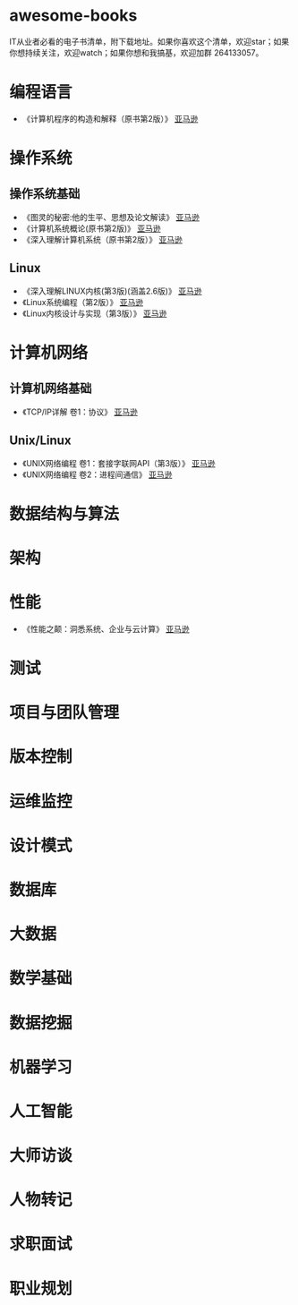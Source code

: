 # awesome-books
IT从业者必看的电子书清单，附下载地址。如果你喜欢这个清单，欢迎star；如果你想持续关注，欢迎watch；如果你想和我搞基，欢迎加群 264133057。

# 编程语言

- 《计算机程序的构造和解释（原书第2版）》 [亚马逊](https://www.amazon.cn/gp/product/B0011AP7RY/ref=as_li_qf_sp_asin_il_tl?ie=UTF8&camp=536&creative=3200&creativeASIN=B0011AP7RY&linkCode=as2&tag=vastwork-23)

# 操作系统

## 操作系统基础

- 《图灵的秘密:他的生平、思想及论文解读》 [亚马逊](https://www.amazon.cn/gp/product/B00AAQXKXS/ref=as_li_qf_sp_asin_il_tl?ie=UTF8&camp=536&creative=3200&creativeASIN=B00AAQXKXS&linkCode=as2&tag=vastwork-23)
- 《计算机系统概论(原书第2版)》 [亚马逊](https://www.amazon.cn/gp/product/B0011F9OQE/ref=as_li_qf_sp_asin_il_tl?ie=UTF8&camp=536&creative=3200&creativeASIN=B0011F9OQE&linkCode=as2&tag=vastwork-23)
- 《深入理解计算机系统（原书第2版）》 [亚马逊](https://www.amazon.cn/gp/product/B004BJ18KM/ref=as_li_qf_sp_asin_il_tl?ie=UTF8&camp=536&creative=3200&creativeASIN=B004BJ18KM&linkCode=as2&tag=vastwork-23)


## Linux

- 《深入理解LINUX内核(第3版)(涵盖2.6版)》 [亚马逊](https://www.amazon.cn/gp/product/B0011F5RYM/ref=as_li_qf_sp_asin_il_tl?ie=UTF8&camp=536&creative=3200&creativeASIN=B0011F5RYM&linkCode=as2&tag=vastwork-23)
- 《Linux系统编程（第2版）》 [亚马逊](https://www.amazon.cn/gp/product/B00JUM2ML4/ref=as_li_qf_sp_asin_il_tl?ie=UTF8&camp=536&creative=3200&creativeASIN=B00JUM2ML4&linkCode=as2&tag=vastwork-23)
- 《Linux内核设计与实现（第3版）》 [亚马逊](https://www.amazon.cn/gp/product/B004X3Z3D4/ref=as_li_qf_sp_asin_il_tl?ie=UTF8&camp=536&creative=3200&creativeASIN=B004X3Z3D4&linkCode=as2&tag=vastwork-23)

# 计算机网络

## 计算机网络基础

- 《TCP/IP详解 卷1：协议》 [亚马逊](https://www.amazon.cn/gp/product/B00116OTVS/ref=as_li_qf_sp_asin_il_tl?ie=UTF8&camp=536&creative=3200&creativeASIN=B00116OTVS&linkCode=as2&tag=vastwork-23)

## Unix/Linux

- 《UNIX网络编程 卷1：套接字联网API（第3版）》 [亚马逊](https://www.amazon.cn/gp/product/B011S72JB6/ref=as_li_qf_sp_asin_il_tl?ie=UTF8&camp=536&creative=3200&creativeASIN=B011S72JB6&linkCode=as2&tag=vastwork-23)
- 《UNIX网络编程 卷2：进程间通信》 [亚马逊](https://www.amazon.cn/gp/product/B012R5A29O/ref=as_li_qf_sp_asin_il_tl?ie=UTF8&camp=536&creative=3200&creativeASIN=B012R5A29O&linkCode=as2&tag=vastwork-23)

# 数据结构与算法

# 架构

# 性能

- 《性能之颠：洞悉系统、企业与云计算》 [亚马逊](https://www.amazon.cn/gp/product/B0140I5WPK/ref=as_li_qf_sp_asin_il_tl?ie=UTF8&camp=536&creative=3200&creativeASIN=B0140I5WPK&linkCode=as2&tag=vastwork-23)

# 测试

# 项目与团队管理

# 版本控制

# 运维监控

# 设计模式

# 数据库

# 大数据

# 数学基础

# 数据挖掘

# 机器学习

# 人工智能

# 大师访谈

# 人物转记

# 求职面试

# 职业规划
